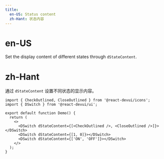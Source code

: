 ```yaml
---
title:
  en-US: Status content
  zh-Hant: 状态内容
---
```


# en-US

Set the display content of different states through `dStateContent`.

# zh-Hant

通过 `dStateContent` 设置不同状态的显示内容。

```tsx
import { CheckOutlined, CloseOutlined } from '@react-devui/icons';
import { DSwitch } from '@react-devui/ui';

export default function Demo() {
  return (
    <>
      <DSwitch dStateContent={[<CheckOutlined />, <CloseOutlined />]}></DSwitch>
      <DSwitch dStateContent={[1, 0]}></DSwitch>
      <DSwitch dStateContent={['ON', 'OFF']}></DSwitch>
    </>
  );
}
```
